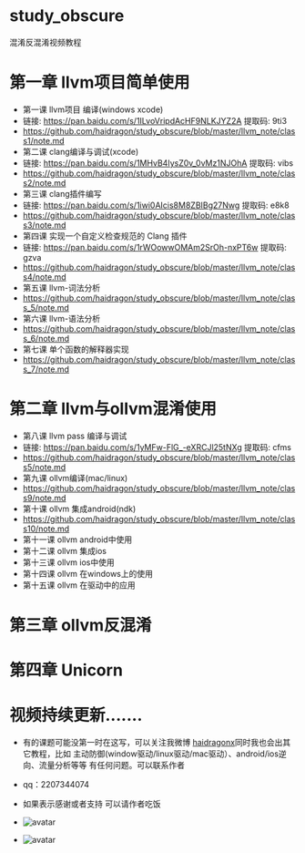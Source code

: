 # study_obscure
混淆反混淆视频教程
# 第一章 llvm项目简单使用
* 第一课  llvm项目 编译(windows xcode)
* 链接: https://pan.baidu.com/s/1ILvoVripdAcHF9NLKJYZ2A 提取码: 9ti3  
* https://github.com/haidragon/study_obscure/blob/master/llvm_note/class1/note.md
* 第二课  clang编译与调试(xcode)
* 链接: https://pan.baidu.com/s/1MHvB4IysZ0v_0vMz1NJOhA 提取码: vibs  
* https://github.com/haidragon/study_obscure/blob/master/llvm_note/class2/note.md
* 第三课  clang插件编写
* 链接: https://pan.baidu.com/s/1iwi0AIcis8M8ZBIBg27Nwg 提取码: e8k8 
* https://github.com/haidragon/study_obscure/blob/master/llvm_note/class3/note.md
* 第四课  实现一个自定义检查规范的 Clang 插件
* 链接: https://pan.baidu.com/s/1rWOowwOMAm2SrOh-nxPT6w 提取码: gzva
* https://github.com/haidragon/study_obscure/blob/master/llvm_note/class4/note.md
* 第五课  llvm-词法分析 
* https://github.com/haidragon/study_obscure/blob/master/llvm_note/class_5/note.md
* 第六课  llvm-语法分析
* https://github.com/haidragon/study_obscure/blob/master/llvm_note/class_6/note.md
* 第七课  单个函数的解释器实现
* https://github.com/haidragon/study_obscure/blob/master/llvm_note/class_7/note.md
# 第二章 llvm与ollvm混淆使用
* 第八课  llvm pass 编译与调试
* 链接: https://pan.baidu.com/s/1yMFw-FlG_-eXRCJl25tNXg 提取码: cfms 
* https://github.com/haidragon/study_obscure/blob/master/llvm_note/class5/note.md
* 第九课  ollvm编译(mac/linux)
* https://github.com/haidragon/study_obscure/blob/master/llvm_note/class9/note.md
* 第十课  ollvm 集成android(ndk)
* https://github.com/haidragon/study_obscure/blob/master/llvm_note/class10/note.md
* 第十一课  ollvm android中使用
* 第十二课  ollvm 集成ios
* 第十三课  ollvm ios中使用
* 第十四课  ollvm 在windows上的使用
* 第十五课  ollvm 在驱动中的应用
# 第三章 ollvm反混淆
# 第四章 Unicorn
# 视频持续更新.......  
* 有的课题可能没第一时在这写，可以关注我微博 [haidragonx](https://weibo.com/haidragon)同时我也会出其它教程，比如 主动防御(window驱动/linux驱动/mac驱动）、android/ios逆向、流量分析等等 有任何问题。可以联系作者
* qq：2207344074
* 如果表示感谢或者支持 可以请作者吃饭
* ![avatar](https://github.com/haidragon/study_frida/blob/master/image/791577372414_.pic.jpg)


* ![avatar](https://github.com/haidragon/study_frida/blob/master/image/761577371002_.pic.jpg)
